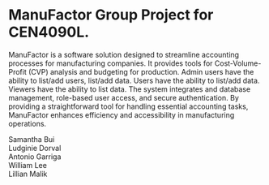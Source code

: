 # ManuFactor Group Project for CEN4090L.
ManuFactor is a software solution designed to streamline accounting processes for manufacturing companies. It provides tools for Cost-Volume-Profit (CVP) analysis and budgeting for production. Admin users have the ability to list/add users, list/add data. Users have the ability to list/add data. Viewers have the ability to list data. The system integrates and database management, role-based user access, and secure authentication. By providing a straightforward tool for handling essential accounting tasks, ManuFactor enhances efficiency and accessibility in manufacturing operations.

Samantha Bui<br/>
Ludginie Dorval<br/>
Antonio Garriga<br/>
William Lee<br/>
Lillian Malik<br/>
